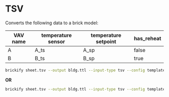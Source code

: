 # TSV

Converts the following data to a brick model:

|VAV name|temperature sensor|temperature setpoint|has_reheat|
|--------|------------------|--------------------|----------|
|A       | A_ts             | A_sp               | false    |
|B       | B_ts             | B_sp               | true     |


```sh
brickify sheet.tsv --output bldg.ttl --input-type tsv --config template.yml
```

**OR**

```sh
brickify sheet.tsv --output bldg.ttl --input-type tsv --config template.json
```